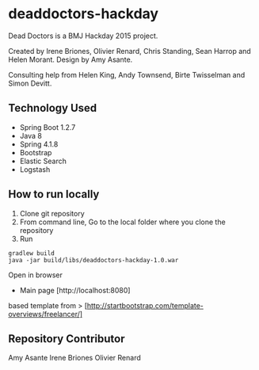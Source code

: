 # deaddoctors-hackday

Dead Doctors is a BMJ Hackday 2015 project. 

Created by Irene Briones, Olivier Renard, Chris Standing, Sean Harrop and Helen Morant. 
Design by Amy Asante.

Consulting help from Helen King, Andy Townsend, Birte Twisselman and Simon Devitt.



## Technology Used
- Spring Boot 1.2.7
- Java 8
- Spring 4.1.8
- Bootstrap
- Elastic Search
- Logstash


## How to run locally
1. Clone git repository
2. From command line, Go to the local folder where you clone the repository
3. Run 
```
gradlew build 
java -jar build/libs/deaddoctors-hackday-1.0.war
```

Open in browser
- Main page [http://localhost:8080] 


based template from > [http://startbootstrap.com/template-overviews/freelancer/]

## Repository Contributor
Amy Asante
Irene Briones
Olivier Renard